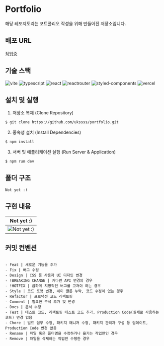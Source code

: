 # Portfolio

해당 레포지토리는 포트폴리오 작성을 위해 만들어진 저장소입니다.

## 배포 URL

<!-- 배포 URL 바로가기 -->

[작업중](#)

## 기술 스택

![vite](https://img.shields.io/badge/vite-4.4.5-646CFF?logo=vite) ![typescript](https://img.shields.io/badge/typescript-5.0.2-3178C6?logo=typescript) ![react](https://img.shields.io/badge/react-18.2.0-61DAFB?logo=react) ![reactrouter](https://img.shields.io/badge/react--router--dom-6.15.0-CA4245?logo=reactrouter) ![styled-components](https://img.shields.io/badge/styled--components-6.0.7-DB7093?logo=styledcomponents) ![vercel](https://img.shields.io/badge/vercel-000000?logo=vercel)

## 설치 및 실행

1. 저장소 복제 (Clone Repository)

```zsh
$ git clone https://github.com/ukssss/portfolio.git
```

2. 종속성 설치 (Install Dependencies)

```zsh
$ npm install
```

3. 서버 및 애플리케이션 실행 (Run Server & Application)

```zsh
$ npm run dev
```

## 폴더 구조

```base
Not yet :)
```

## 구현 내용

| Not yet :)       |
| ---------------- |
| ![Not yet :)](#) |

## 커밋 컨벤션

```base

- Feat | 새로운 기능을 추가
- Fix | 버그 수정
- Design | CSS 등 사용자 UI 디자인 변경
- !BREAKING CHANGE | 커다란 API 변경의 경우
- !HOTFIX | 급하게 치명적인 버그를 고쳐야 하는 경우
- Style | 코드 포맷 변경, 세미 콜론 누락, 코드 수정이 없는 경우
- Refactor | 프로덕션 코드 리팩토링
- Comment | 필요한 주석 추가 및 변경
- Docs | 문서 수정
- Test | 테스트 코드, 리팩토링 테스트 코드 추가, Production Code(실제로 사용하는 코드) 변경 없음
- Chore | 빌드 업무 수정, 패키지 매니저 수정, 패키지 관리자 구성 등 업데이트, Production Code 변경 없음
- Rename | 파일 혹은 폴더명을 수정하거나 옮기는 작업만인 경우
- Remove | 파일을 삭제하는 작업만 수행한 경우

```
